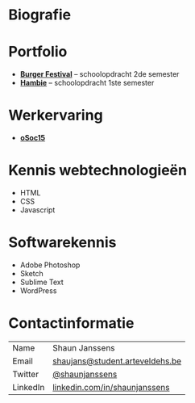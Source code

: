 # Biografie

# Portfolio
* [**Burger Festival**](http://shaunjanssens.be/school/burger-fest/) – schoolopdracht 2de semester
* [**Hambie**](http://shaunjanssens.be/school/hambie) – schoolopdracht 1ste semester

# Werkervaring
* [**oSoc15**](http://2015.summerofcode.be/)

# Kennis webtechnologieën
* HTML
* CSS
* Javascript

# Softwarekennis
* Adobe Photoshop
* Sketch
* Sublime Text
* WordPress

# Contactinformatie
|||
|-|-|
|Name|Shaun Janssens|
|Email|[shaujans@student.arteveldehs.be](mailto:shaujans@student.arteveldehs.be)|
|Twitter|[@shaunjanssens](https://twitter.com/shaunjanssens)|
|LinkedIn|[linkedin.com/in/shaunjanssens](https://be.linkedin.com/in/shaunjanssens)|